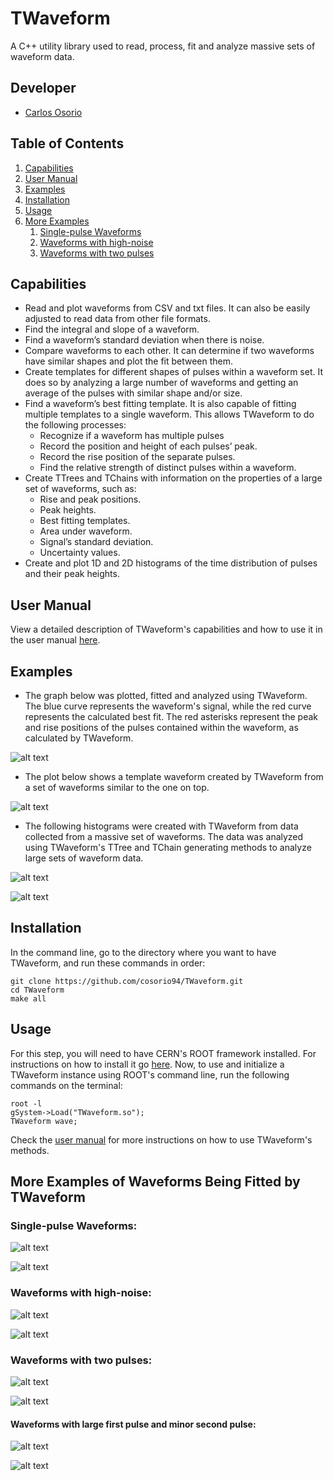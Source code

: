 # TWaveform
A C++ utility library used to read, process, fit and analyze massive sets of waveform data.

## Developer
- [Carlos Osorio](https://github.com/cosorio94)

## Table of Contents
1. [Capabilities](#capabilities)
1. [User Manual](#user-manual)
1. [Examples](#examples)
1. [Installation](#installation)
1. [Usage](#usage)
1. [More Examples](#more-examples-of-waveforms-being-fitted-by-twaveform)
    1. [Single-pulse Waveforms](#single-pulse-waveforms)
    1. [Waveforms with high-noise](#waveforms-with-high-noise)
    1. [Waveforms with two pulses](#waveforms-with-two-pulses)

## Capabilities
-  Read and plot waveforms from CSV and txt files. It can also be easily adjusted to read data from other file formats.
-  Find the integral and slope of a waveform. 
-  Find a waveform’s standard deviation when there is noise.
-  Compare waveforms to each other. It can determine if two waveforms have similar shapes and plot the fit between them.
-  Create templates for different shapes of pulses within a waveform set. It does so by analyzing a large number of waveforms and getting an average of the pulses with similar shape and/or size.
-  Find a waveform’s best fitting template. It is also capable of fitting multiple templates to a single waveform.  This allows TWaveform to do the following processes:
    - Recognize if a waveform has multiple pulses
    - Record the position and height of each pulses’ peak.
    - Record the rise position of the separate pulses.
    - Find the relative strength of distinct pulses within a waveform.
-  Create TTrees and TChains with information on the properties of a large set of waveforms, such as:
    - Rise and peak positions.
    - Peak heights.
    - Best fitting templates.
    - Area under waveform.
    - Signal’s standard deviation.
    - Uncertainty values.
-  Create and plot 1D and 2D histograms of the time distribution of pulses and their peak heights.

## User Manual
View a detailed description of TWaveform's capabilities and how to use it in the user manual [here](https://github.com/cosorio94/TWaveform/blob/master/UserManual.pdf).

## Examples
- The graph below was plotted, fitted and analyzed using TWaveform. The blue curve represents the waveform's signal, while the red curve represents the calculated best fit. The red asterisks represent the peak and rise positions of the pulses contained within the waveform, as calculated by TWaveform.

![alt text](https://github.com/cosorio94/TWaveform/blob/master/Plots/Screen%20Shot%202017-08-21%20at%205.32.41%20PM.png "Waveform data fitted with TWaveform")

- The plot below shows a template waveform created by TWaveform from a set of waveforms similar to the one on top.

![alt text](https://github.com/cosorio94/TWaveform/blob/master/Plots/Screen%20Shot%202017-08-21%20at%205.39.51%20PM.png "Template waveform created with TWaveform")

- The following histograms were created with TWaveform from data collected from a massive set of waveforms. The data was analyzed using TWaveform's TTree and TChain generating methods to analyze large sets of waveform data.

![alt text](https://github.com/cosorio94/TWaveform/blob/master/Plots/Screen%20Shot%202017-08-21%20at%205.40.12%20PM.png "after-pulse height distribution of set of waveforms")

![alt text](https://github.com/cosorio94/TWaveform/blob/master/Plots/Screen%20Shot%202017-08-21%20at%205.41.02%20PM.png "first-pulse height and chi-squared distribution")

## Installation
In the command line, go to the directory where you want to have TWaveform, and run these commands in order:
```
git clone https://github.com/cosorio94/TWaveform.git
cd TWaveform
make all
```

## Usage
For this step, you will need to have CERN's ROOT framework installed. For instructions on how to install it go [here](https://root.cern.ch/root/htmldoc/guides/users-guide/ROOTUsersGuide.html).
Now, to use and initialize a TWaveform instance using ROOT's command line, run the following commands on the terminal:
```
root -l
gSystem->Load("TWaveform.so");
TWaveform wave;
```
Check the [user manual](https://github.com/cosorio94/TWaveform/blob/master/UserManual.pdf) for more instructions on how to use TWaveform's methods.

## More Examples of Waveforms Being Fitted by TWaveform

### Single-pulse Waveforms:
![alt text](https://github.com/cosorio94/TWaveform/blob/master/Plots/Screen%20Shot%202017-08-21%20at%206.37.28%20PM.png "Waveform with single pulse being fitted by TWaveform")

![alt text](https://github.com/cosorio94/TWaveform/blob/master/Plots/Screen%20Shot%202017-08-21%20at%206.37.52%20PM.png "Waveform with single pulse being fitted by TWaveform")

### Waveforms with high-noise:
![alt text](https://github.com/cosorio94/TWaveform/blob/master/Plots/Screen%20Shot%202017-08-21%20at%205.24.16%20PM.png "Waveform with noise being fitted by TWaveform")

![alt text](https://github.com/cosorio94/TWaveform/blob/master/Plots/Screen%20Shot%202017-08-21%20at%205.30.09%20PM.png "Waveform with noise being fitted by TWaveform")

### Waveforms with two pulses:
![alt text](https://github.com/cosorio94/TWaveform/blob/master/Plots/Screen%20Shot%202017-08-21%20at%205.31.15%20PM.png "Waveform with two pulses")

![alt text](https://github.com/cosorio94/TWaveform/blob/master/Plots/Screen%20Shot%202017-08-21%20at%205.31.38%20PM.png "Waveform with two pulses and high noise")

#### Waveforms with large first pulse and minor second pulse:
![alt text](https://github.com/cosorio94/TWaveform/blob/master/Plots/wave5439_Fit.png "Waveform with large first pulse and minor second pulse")

![alt text](https://github.com/cosorio94/TWaveform/blob/master/Plots/wave3434.png "Waveform with large first pulse and minor second pulse")

